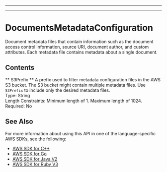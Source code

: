 --------

--------

# DocumentsMetadataConfiguration<a name="API_DocumentsMetadataConfiguration"></a>

Document metadata files that contain information such as the document access control information, source URI, document author, and custom attributes\. Each metadata file contains metadata about a single document\.

## Contents<a name="API_DocumentsMetadataConfiguration_Contents"></a>

 ** S3Prefix **   <a name="Kendra-Type-DocumentsMetadataConfiguration-S3Prefix"></a>
A prefix used to filter metadata configuration files in the AWS S3 bucket\. The S3 bucket might contain multiple metadata files\. Use `S3Prefix` to include only the desired metadata files\.  
Type: String  
Length Constraints: Minimum length of 1\. Maximum length of 1024\.  
Required: No

## See Also<a name="API_DocumentsMetadataConfiguration_SeeAlso"></a>

For more information about using this API in one of the language\-specific AWS SDKs, see the following:
+  [AWS SDK for C\+\+](https://docs.aws.amazon.com/goto/SdkForCpp/kendra-2019-02-03/DocumentsMetadataConfiguration) 
+  [AWS SDK for Go](https://docs.aws.amazon.com/goto/SdkForGoV1/kendra-2019-02-03/DocumentsMetadataConfiguration) 
+  [AWS SDK for Java V2](https://docs.aws.amazon.com/goto/SdkForJavaV2/kendra-2019-02-03/DocumentsMetadataConfiguration) 
+  [AWS SDK for Ruby V3](https://docs.aws.amazon.com/goto/SdkForRubyV3/kendra-2019-02-03/DocumentsMetadataConfiguration) 